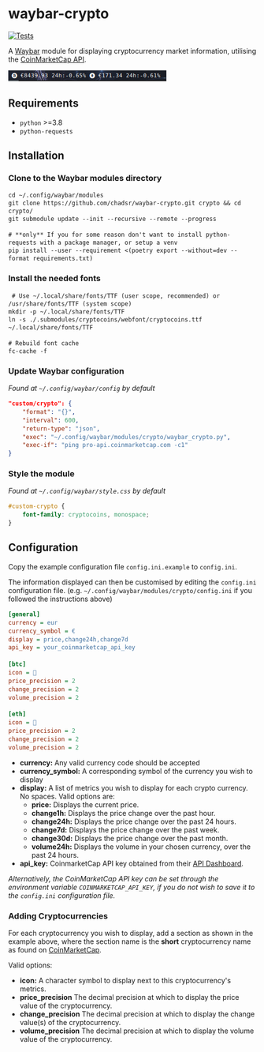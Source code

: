 # waybar-crypto

[![Tests](https://github.com/chadsr/waybar-crypto/actions/workflows/test.yml/badge.svg)](https://github.com/chadsr/waybar-crypto/actions/workflows/test.yml)

A [Waybar](https://github.com/Alexays/Waybar) module for displaying cryptocurrency market information, utilising the [CoinMarketCap API](https://coinmarketcap.com/api/documentation/v1/).

![Example Setup](https://raw.githubusercontent.com/chadsr/waybar-crypto/master/images/waybar_crypto.png)

## Requirements

- `python` >=3.8
- `python-requests`

## Installation

### Clone to the Waybar modules directory

```shell
cd ~/.config/waybar/modules
git clone https://github.com/chadsr/waybar-crypto.git crypto && cd crypto/
git submodule update --init --recursive --remote --progress

# **only** If you for some reason don't want to install python-requests with a package manager, or setup a venv
pip install --user --requirement <(poetry export --without=dev --format requirements.txt)
```

### Install the needed fonts

```shell
 # Use ~/.local/share/fonts/TTF (user scope, recommended) or /usr/share/fonts/TTF (system scope)
mkdir -p ~/.local/share/fonts/TTF
ln -s ./.submodules/cryptocoins/webfont/cryptocoins.ttf ~/.local/share/fonts/TTF

# Rebuild font cache
fc-cache -f
```

### Update Waybar configuration

*Found at `~/.config/waybar/config` by default*

```json
"custom/crypto": {
    "format": "{}",
    "interval": 600,
    "return-type": "json",
    "exec": "~/.config/waybar/modules/crypto/waybar_crypto.py",
    "exec-if": "ping pro-api.coinmarketcap.com -c1"
}
```

### Style the module

*Found at `~/.config/waybar/style.css` by default*

```css
#custom-crypto {
    font-family: cryptocoins, monospace;
}
```

## Configuration

Copy the example configuration file `config.ini.example` to `config.ini`.

The information displayed can then be customised by editing the `config.ini` configuration file.
(e.g. `~/.config/waybar/modules/crypto/config.ini` if you followed the instructions above)

```ini
[general]
currency = eur
currency_symbol = €
display = price,change24h,change7d
api_key = your_coinmarketcap_api_key

[btc]
icon = 
price_precision = 2
change_precision = 2
volume_precision = 2

[eth]
icon = 
price_precision = 2
change_precision = 2
volume_precision = 2
```

- **currency:** Any valid currency code should be accepted
- **currency_symbol:** A corresponding symbol of the currency you wish to display
- **display:** A list of metrics you wish to display for each crypto currency. No spaces.
  Valid options are:
  - **price:** Displays the current price.
  - **change1h:** Displays the price change over the past hour.
  - **change24h:** Displays the price change over the past 24 hours.
  - **change7d:** Displays the price change over the past week.
  - **change30d:** Displays the price change over the past month.
  - **volume24h:** Displays the volume in your chosen currency, over the past 24 hours.
- **api_key:** CoinmarketCap API key obtained from their [API Dashboard](https://coinmarketcap.com/api).

*Alternatively, the CoinMarketCap API key can be set through the environment variable `COINMARKETCAP_API_KEY`, if you do not wish to save it to the `config.ini` configuration file.*

### Adding Cryptocurrencies

For each cryptocurrency you wish to display, add a section as shown in the example above, where the section name is the **short** cryptocurrency name as found on [CoinMarketCap](https://coinmarketcap.com/).

Valid options:

- **icon:** A character symbol to display next to this cryptocurrency's metrics.
- **price_precision** The decimal precision at which to display the price value of the cryptocurrency.
- **change_precision** The decimal precision at which to display the change value(s) of the cryptocurrency.
- **volume_precision** The decimal precision at which to display the volume value of the cryptocurrency.
